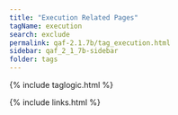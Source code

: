 ```yaml
---
title: "Execution Related Pages"
tagName: execution
search: exclude
permalink: qaf-2.1.7b/tag_execution.html
sidebar: qaf_2_1_7b-sidebar
folder: tags
---
```

{% include taglogic.html %}

{% include links.html %}
